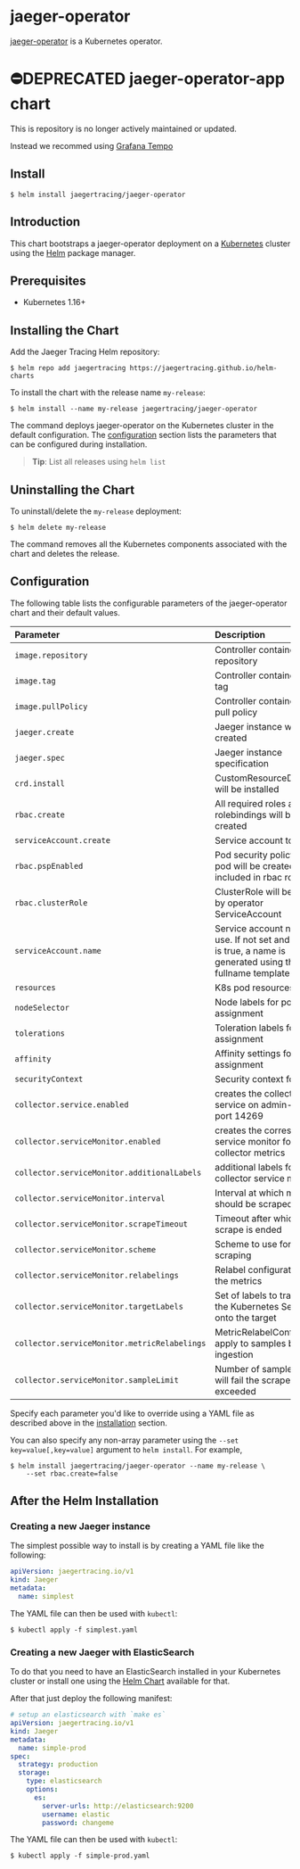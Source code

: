 # jaeger-operator

[jaeger-operator](https://github.com/jaegertracing/jaeger-operator) is a Kubernetes operator.

# ⛔️DEPRECATED jaeger-operator-app chart

This is repository is no longer actively maintained or updated.

Instead we recommed using [Grafana Tempo](https://grafana.com/oss/tempo/)

## Install

```console
$ helm install jaegertracing/jaeger-operator
```

## Introduction

This chart bootstraps a jaeger-operator deployment on a [Kubernetes](http://kubernetes.io) cluster using the [Helm](https://helm.sh) package manager.

## Prerequisites

- Kubernetes 1.16+

## Installing the Chart

Add the Jaeger Tracing Helm repository:

```console
$ helm repo add jaegertracing https://jaegertracing.github.io/helm-charts
```

To install the chart with the release name `my-release`:

```console
$ helm install --name my-release jaegertracing/jaeger-operator
```

The command deploys jaeger-operator on the Kubernetes cluster in the default configuration. The [configuration](#configuration) section lists the parameters that can be configured during installation.

> **Tip**: List all releases using `helm list`

## Uninstalling the Chart

To uninstall/delete the `my-release` deployment:

```console
$ helm delete my-release
```

The command removes all the Kubernetes components associated with the chart and deletes the release.

## Configuration

The following table lists the configurable parameters of the jaeger-operator chart and their default values.

| Parameter                                    | Description                                                                                                 | Default                         |
| :------------------------------------------- | :---------------------------------------------------------------------------------------------------------- | :------------------------------ |
| `image.repository`                           | Controller container image repository                                                                       | `jaegertracing/jaeger-operator` |
| `image.tag`                                  | Controller container image tag                                                                              | `1.20.0`                        |
| `image.pullPolicy`                           | Controller container image pull policy                                                                      | `IfNotPresent`                  |
| `jaeger.create`                              | Jaeger instance will be created                                                                             | `false`                         |
| `jaeger.spec`                                | Jaeger instance specification                                                                               | `{}`                            |
| `crd.install`                                | CustomResourceDefinition will be installed                                                                  | `true`                          |
| `rbac.create`                                | All required roles and rolebindings will be created                                                         | `true`                          |
| `serviceAccount.create`                      | Service account to use                                                                                      | `true`                          |
| `rbac.pspEnabled`                            | Pod security policy for pod will be created and included in rbac role                                       | `false`                         |
| `rbac.clusterRole`                           | ClusterRole will be used by operator ServiceAccount                                                         | `false`                         |
| `serviceAccount.name`                        | Service account name to use. If not set and create is true, a name is generated using the fullname template | `nil`                           |
| `resources`                                  | K8s pod resources                                                                                           | `None`                          |
| `nodeSelector`                               | Node labels for pod assignment                                                                              | `{}`                            |
| `tolerations`                                | Toleration labels for pod assignment                                                                        | `[]`                            |
| `affinity`                                   | Affinity settings for pod assignment                                                                        | `{}`                            |
| `securityContext`                            | Security context for pod                                                                                    | `{}`                            |
| `collector.service.enabled`                  | creates the collector service on admin-http port 14269                                                      | `false`                         |
| `collector.serviceMonitor.enabled`           | creates the corresponding service monitor for collector metrics                                             | `false`                         |
| `collector.serviceMonitor.additionalLabels`  | additional labels for collector service monitor                                                             | `{}`                            |
| `collector.serviceMonitor.interval`          | Interval at which metrics should be scraped                                                                 | `10s`                           |
| `collector.serviceMonitor.scrapeTimeout`     | Timeout after which the scrape is ended                                                                     | `10s`                           |
| `collector.serviceMonitor.scheme`            | Scheme to use for scraping                                                                                  | `http`                          |
| `collector.serviceMonitor.relabelings`       | Relabel configuration for the metrics                                                                       | `[]`                            |
| `collector.serviceMonitor.targetLabels`      | Set of labels to transfer on the Kubernetes Service onto the target                                         | `[]`                            |
| `collector.serviceMonitor.metricRelabelings` | MetricRelabelConfigs to apply to samples before ingestion                                                   | `[]`                            |
| `collector.serviceMonitor.sampleLimit`       | Number of samples that will fail the scrape if exceeded                                                     | `[]`                            |

Specify each parameter you'd like to override using a YAML file as described above in the [installation](#installing-the-chart) section.

You can also specify any non-array parameter using the `--set key=value[,key=value]` argument to `helm install`. For example,

```console
$ helm install jaegertracing/jaeger-operator --name my-release \
    --set rbac.create=false
```

## After the Helm Installation

### Creating a new Jaeger instance

The simplest possible way to install is by creating a YAML file like the following:

```YAML
apiVersion: jaegertracing.io/v1
kind: Jaeger
metadata:
  name: simplest
```

The YAML file can then be used with `kubectl`:

```console
$ kubectl apply -f simplest.yaml
```

### Creating a new Jaeger with ElasticSearch

To do that you need to have an ElasticSearch installed in your Kubernetes cluster or install one using the [Helm Chart](https://github.com/helm/charts/tree/master/incubator/elasticsearch) available for that.

After that just deploy the following manifest:

```YAML
# setup an elasticsearch with `make es`
apiVersion: jaegertracing.io/v1
kind: Jaeger
metadata:
  name: simple-prod
spec:
  strategy: production
  storage:
    type: elasticsearch
    options:
      es:
        server-urls: http://elasticsearch:9200
        username: elastic
        password: changeme
```

The YAML file can then be used with `kubectl`:

```console
$ kubectl apply -f simple-prod.yaml
```
